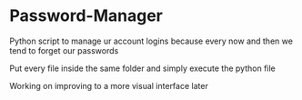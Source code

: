 # Password-Manager
Python script to manage ur account logins because every now and then we tend to forget our passwords


Put every file inside the same folder and simply execute the python file

Working on improving to a more visual interface later
